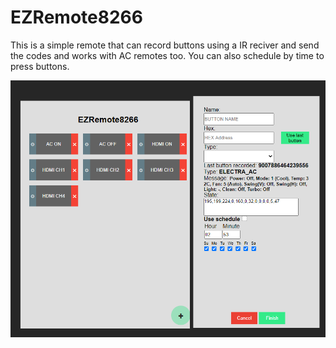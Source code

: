 # EZRemote8266

This is a simple remote that can record buttons using a IR reciver and send the codes and works with AC remotes too.
You can also schedule by time to press buttons.


<img align="center" src="./screenshot.png" width=800 />
